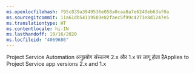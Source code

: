 ```yaml
---
ms.openlocfilehash: f95c839a3949536e058a0caa8a7e6240eb63af0a
ms.sourcegitcommit: 11a61db54119503e82faec5f99c4273e8d1247e5
ms.translationtype: HT
ms.contentlocale: hi-IN
ms.lasthandoff: 10/16/2020
ms.locfileid: "4069686"
---
```

<span data-ttu-id="025f8-101">Project Service Automation अनुप्रयोग संस्करण 2.x और 1.x पर लागू होता है</span><span class="sxs-lookup"><span data-stu-id="025f8-101">Applies to Project Service app versions 2.x and 1.x</span></span>
